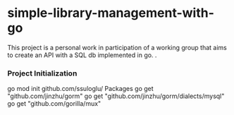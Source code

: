 # simple-library-management-with-go
This project is a personal work in participation of a working group that aims to create an API with a SQL db implemented in go. .


### Project Initialization
go mod init github.com/ssuloglu/<namespace>
 Packages
go get "github.com/jinzhu/gorm"
go get "github.com/jinzhu/gorm/dialects/mysql"
go get "github.com/gorilla/mux"